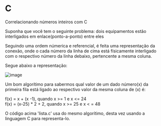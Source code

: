 # C

Correlacionando números inteiros com C

Suponha que você tem o seguinte problema: dois equipamentos estão interligados em enlace(ponto-a-ponto) entre eles

Seguindo uma ordem númerica e referencial, é feita uma representação da conexão, onde o cada número da linha de cima está físicamente interligado com o respectivo número da linha debaixo, pertencente a mesma coluna.

Segue abaixo a representação:

![image](https://github.com/user-attachments/assets/51671d31-9b87-4003-b803-e6716b7bf2b6)

Um bom algorítimo para sabermos qual valor de um dado número(x) da primeira fila está ligado ao respectivo valor da mesma coluna de (x) é:

f(x) = x + (x -1), quando x >= 1 e x <= 24 </br>
f(x) = (x-25) * 2 + 2, quando x >= 25 e x < = 48 </br>

O código acima 'lista.c' usa do mesmo algorítimo, desta vez usando a linguagem C para representa-lo.
